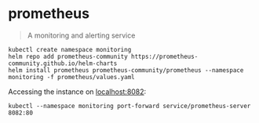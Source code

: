 # prometheus

> A monitoring and alerting service

```
kubectl create namespace monitoring
helm repo add prometheus-community https://prometheus-community.github.io/helm-charts
helm install prometheus prometheus-community/prometheus --namespace monitoring -f prometheus/values.yaml
```

Accessing the instance on [localhost:8082](http://localhost:8082):
```
kubectl --namespace monitoring port-forward service/prometheus-server 8082:80
```
